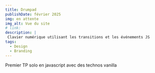 ```yaml
---
title: Drumpad
publishDate: février 2025
img: en attente
img_alt: Vue du site
# link:
description: |
 Clavier numérique utilisant les transitions et les événements JS
tags:
  - Design
  - Branding
---
```


Premier TP solo en javascript avec des technos vanilla
